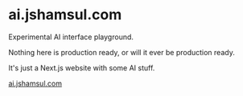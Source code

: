 # ai.jshamsul.com

Experimental AI interface playground.

Nothing here is production ready, or will it ever be production ready.

It's just a Next.js website with some AI stuff.

[ai.jshamsul.com](https://ai.jshamsul.com)
